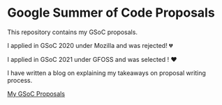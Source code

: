 # Google Summer of Code Proposals
This repository contains my GSoC proposals.

I applied in GSoC 2020 under Mozilla and was rejected! 💔

I applied in GSoC 2021 under GFOSS and was selected ! ❤️

I have written a blog on explaining my takeaways on proposal writing process.

[My GSoC Proposals](https://blog.shubhank.codes/my-gsoc-proposals)
